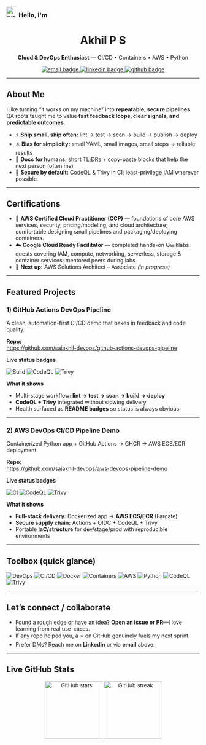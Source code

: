 <!-- Header / greeting -->
<h3 align="left">
  <img src="https://raw.githubusercontent.com/MartinHeinz/MartinHeinz/master/wave.gif" width="28" alt="wave" />
  Hello, I'm
</h3>

<!-- Name + one-line role -->
<h1 align="center">Akhil P S</h1>
<p align="center">
  <b>Cloud & DevOps Enthusiast</b> — CI/CD • Containers • AWS • Python
</p>

<p align="center">
  <a href="mailto:akhil3110here@gmail.com">
    <img src="https://img.shields.io/badge/Email-Contact%40gmail.com-EA4335?style=for-the-badge&logo=gmail&logoColor=white" alt="email badge" />
  </a>
  <a href="https://www.linkedin.com/in/akhil-p-s-5715b6349/">
    <img src="https://img.shields.io/badge/LinkedIn-Connect-0A66C2?style=for-the-badge&logo=linkedin&logoColor=white" alt="linkedin badge" />
  </a>
  <a href="https://github.com/saiakhil-devops">
    <img src="https://img.shields.io/badge/GitHub-Follow-181717?style=for-the-badge&logo=github&logoColor=white" alt="github badge" />
  </a>
</p>

---

## About Me

I like turning “it works on my machine” into **repeatable, secure pipelines**.  
QA roots taught me to value **fast feedback loops, clear signals, and predictable outcomes**.

- ⚡ **Ship small, ship often:** lint → test → scan → build → publish → deploy  
- ✳️ **Bias for simplicity:** small YAML, small images, small steps → reliable results  
- 📝 **Docs for humans:** short TL;DRs + copy-paste blocks that help the next person (often me)  
- 🔐 **Secure by default:** CodeQL & Trivy in CI; least-privilege IAM wherever possible

---

## Certifications

- 🏅 **AWS Certified Cloud Practitioner (CCP)** — foundations of core AWS services, security, pricing/modeling, and cloud architecture; comfortable designing small pipelines and packaging/deploying containers.
- ☁️ **Google Cloud Ready Facilitator** — completed hands-on Qwiklabs quests covering IAM, compute, networking, serverless, storage & container services; mentored peers during labs.
- 🎯 **Next up:** AWS Solutions Architect – Associate *(in progress)*

---

## Featured Projects

### 1) GitHub Actions DevOps Pipeline
A clean, automation-first CI/CD demo that bakes in feedback and code quality.

**Repo:**  
<https://github.com/saiakhil-devops/github-actions-devops-pipeline>

**Live status badges**

![Build](https://github.com/saiakhil-devops/github-actions-devops-pipeline/actions/workflows/ci.yml/badge.svg?branch=main)
![CodeQL](https://github.com/saiakhil-devops/github-actions-devops-pipeline/actions/workflows/codeql.yml/badge.svg?branch=main)
![Trivy](https://github.com/saiakhil-devops/github-actions-devops-pipeline/actions/workflows/trivy.yml/badge.svg?branch=main)

**What it shows**
- Multi-stage workflow: **lint → test → scan → build → deploy**  
- **CodeQL + Trivy** integrated without slowing delivery  
- Health surfaced as **README badges** so status is always obvious

---

### 2) AWS DevOps CI/CD Pipeline Demo
Containerized Python app + GitHub Actions → GHCR → AWS ECS/ECR deployment.

**Repo:**  
<https://github.com/saiakhil-devops/aws-devops-pipeline-demo>

**Live status badges**
  
[![CI](https://github.com/saiakhil-devops/aws-devops-pipeline-demo/actions/workflows/main.yml/badge.svg?branch=main)](https://github.com/saiakhil-devops/aws-devops-pipeline-demo/actions/workflows/main.yml)
[![CodeQL](https://github.com/saiakhil-devops/aws-devops-pipeline-demo/actions/workflows/codeql.yml/badge.svg?branch=main)](https://github.com/saiakhil-devops/aws-devops-pipeline-demo/actions/workflows/codeql.yml)
[![Trivy](https://github.com/saiakhil-devops/aws-devops-pipeline-demo/actions/workflows/trivy.yml/badge.svg?branch=main)](https://github.com/saiakhil-devops/aws-devops-pipeline-demo/actions/workflows/trivy.yml)

**What it shows**
- **Full-stack delivery:** Dockerized app → **AWS ECS/ECR** (Fargate)  
- **Secure supply chain:** Actions + OIDC + CodeQL + Trivy  
- Portable **IaC/structure** for dev/stage/prod with reproducible environments

---

## Toolbox (quick glance)

![DevOps](https://img.shields.io/badge/DevOps-%23181717.svg?style=flat&logo=githubactions&logoColor=white)
![CI/CD](https://img.shields.io/badge/CI%2FCD-%230A66C2.svg?style=flat&logo=githubactions&logoColor=white)
![Docker](https://img.shields.io/badge/Docker-%232496ED.svg?style=flat&logo=docker&logoColor=white)
![Containers](https://img.shields.io/badge/Containers-%23009688.svg?style=flat)
![AWS](https://img.shields.io/badge/AWS-%23232F3E.svg?style=flat&logo=amazonaws&logoColor=FF9900)
![Python](https://img.shields.io/badge/Python-%233776AB.svg?style=flat&logo=python&logoColor=white)
![CodeQL](https://img.shields.io/badge/CodeQL-%23181717.svg?style=flat)
![Trivy](https://img.shields.io/badge/Trivy-%2300B8B8.svg?style=flat)

---

## Let’s connect / collaborate

- Found a rough edge or have an idea? **Open an issue or PR**—I love learning from real use-cases.  
- If any repo helped you, a ⭐️ on GitHub genuinely fuels my next sprint.  
- Prefer DMs? Reach me on **LinkedIn** or via **email** above.

---

## Live GitHub Stats

<p align="center">
  <img src="https://github-readme-stats.vercel.app/api?username=saiakhil-devops&show_icons=true&theme=tokyonight" height="150" alt="GitHub stats" />
  <img src="https://streak-stats.demolab.com?user=saiakhil-devops&theme=tokyonight" height="150" alt="GitHub streak" />
</p>
